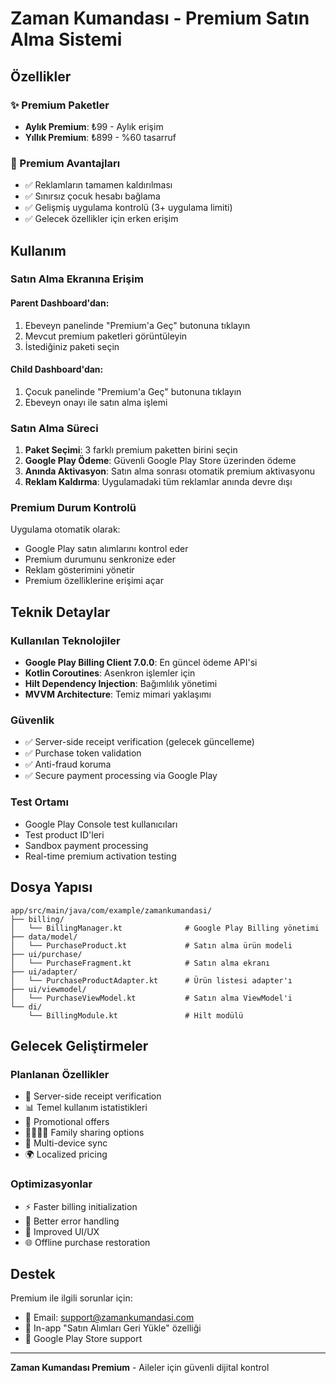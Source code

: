 # Zaman Kumandası - Premium Satın Alma Sistemi

## Özellikler

### ✨ Premium Paketler
- **Aylık Premium**: ₺99 - Aylık erişim
- **Yıllık Premium**: ₺899 - %60 tasarruf

### 🎯 Premium Avantajları
- ✅ Reklamların tamamen kaldırılması
- ✅ Sınırsız çocuk hesabı bağlama
- ✅ Gelişmiş uygulama kontrolü (3+ uygulama limiti)
- ✅ Gelecek özellikler için erken erişim

## Kullanım

### Satın Alma Ekranına Erişim

#### Parent Dashboard'dan:
1. Ebeveyn panelinde "Premium'a Geç" butonuna tıklayın
2. Mevcut premium paketleri görüntüleyin
3. İstediğiniz paketi seçin

#### Child Dashboard'dan:
1. Çocuk panelinde "Premium'a Geç" butonuna tıklayın
2. Ebeveyn onayı ile satın alma işlemi

### Satın Alma Süreci

1. **Paket Seçimi**: 3 farklı premium paketten birini seçin
2. **Google Play Ödeme**: Güvenli Google Play Store üzerinden ödeme
3. **Anında Aktivasyon**: Satın alma sonrası otomatik premium aktivasyonu
4. **Reklam Kaldırma**: Uygulamadaki tüm reklamlar anında devre dışı

### Premium Durum Kontrolü

Uygulama otomatik olarak:
- Google Play satın alımlarını kontrol eder
- Premium durumunu senkronize eder
- Reklam gösterimini yönetir
- Premium özelliklerine erişimi açar

## Teknik Detaylar

### Kullanılan Teknolojiler
- **Google Play Billing Client 7.0.0**: En güncel ödeme API'si
- **Kotlin Coroutines**: Asenkron işlemler için
- **Hilt Dependency Injection**: Bağımlılık yönetimi
- **MVVM Architecture**: Temiz mimari yaklaşımı

### Güvenlik
- ✅ Server-side receipt verification (gelecek güncelleme)
- ✅ Purchase token validation
- ✅ Anti-fraud koruma
- ✅ Secure payment processing via Google Play

### Test Ortamı
- Google Play Console test kullanıcıları
- Test product ID'leri
- Sandbox payment processing
- Real-time premium activation testing

## Dosya Yapısı

```
app/src/main/java/com/example/zamankumandasi/
├── billing/
│   └── BillingManager.kt              # Google Play Billing yönetimi
├── data/model/
│   └── PurchaseProduct.kt             # Satın alma ürün modeli
├── ui/purchase/
│   └── PurchaseFragment.kt            # Satın alma ekranı
├── ui/adapter/
│   └── PurchaseProductAdapter.kt      # Ürün listesi adapter'ı
├── ui/viewmodel/
│   └── PurchaseViewModel.kt           # Satın alma ViewModel'i
└── di/
    └── BillingModule.kt               # Hilt modülü
```

## Gelecek Geliştirmeler

### Planlanan Özellikler
- 🔄 Server-side receipt verification
- 📊 Temel kullanım istatistikleri
- 🎁 Promotional offers
- 👨‍👩‍👧‍👦 Family sharing options
- 📱 Multi-device sync
- 🌍 Localized pricing

### Optimizasyonlar
- ⚡ Faster billing initialization
- 🔄 Better error handling
- 📱 Improved UI/UX
- 🌐 Offline purchase restoration

## Destek

Premium ile ilgili sorunlar için:
- 📧 Email: support@zamankumandasi.com
- 🔄 In-app "Satın Alımları Geri Yükle" özelliği
- 📱 Google Play Store support

---

**Zaman Kumandası Premium** - Aileler için güvenli dijital kontrol
